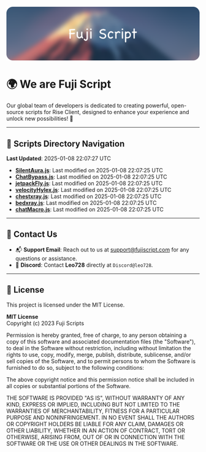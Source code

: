 ![Banner](.github/b.webp)

# 🌍 **We are Fuji Script**

Our global team of developers is dedicated to creating powerful, open-source scripts for Rise Client, designed to enhance your experience and unlock new possibilities! 🌟

---
<!-- SCRIPTS_NAVIGATION_START -->
## 📂 **Scripts Directory Navigation**

**Last Updated**: 2025-01-08 22:07:27 UTC

- **[SilentAura.js](scripts/SilentAura.js)**: Last modified on 2025-01-08 22:07:25 UTC
- **[ChatBypass.js](scripts/ChatBypass.js)**: Last modified on 2025-01-08 22:07:25 UTC
- **[jetpackFly.js](scripts/jetpackFly.js)**: Last modified on 2025-01-08 22:07:25 UTC
- **[velocityHylex.js](scripts/velocityHylex.js)**: Last modified on 2025-01-08 22:07:25 UTC
- **[chestxray.js](scripts/chestxray.js)**: Last modified on 2025-01-08 22:07:25 UTC
- **[bedxray.js](scripts/bedxray.js)**: Last modified on 2025-01-08 22:07:25 UTC
- **[chatMacro.js](scripts/chatMacro.js)**: Last modified on 2025-01-08 22:07:25 UTC

<!-- SCRIPTS_NAVIGATION_END -->

---

## 💬 **Contact Us**  
- 📬 **Support Email**: Reach out to us at [support@fujiscript.com](mailto:support@fujiscript.com) for any questions or assistance.  
- 💬 **Discord**: Contact **Leo728** directly at `Discord@leo728`.

---

## 📜 **License**

This project is licensed under the MIT License.  

**MIT License**  
Copyright (c) 2023 Fuji Scripts  

Permission is hereby granted, free of charge, to any person obtaining a copy of this software and associated documentation files (the "Software"), to deal in the Software without restriction, including without limitation the rights to use, copy, modify, merge, publish, distribute, sublicense, and/or sell copies of the Software, and to permit persons to whom the Software is furnished to do so, subject to the following conditions:  

The above copyright notice and this permission notice shall be included in all copies or substantial portions of the Software.  

THE SOFTWARE IS PROVIDED "AS IS", WITHOUT WARRANTY OF ANY KIND, EXPRESS OR IMPLIED, INCLUDING BUT NOT LIMITED TO THE WARRANTIES OF MERCHANTABILITY, FITNESS FOR A PARTICULAR PURPOSE AND NONINFRINGEMENT. IN NO EVENT SHALL THE AUTHORS OR COPYRIGHT HOLDERS BE LIABLE FOR ANY CLAIM, DAMAGES OR OTHER LIABILITY, WHETHER IN AN ACTION OF CONTRACT, TORT OR OTHERWISE, ARISING FROM, OUT OF OR IN CONNECTION WITH THE SOFTWARE OR THE USE OR OTHER DEALINGS IN THE SOFTWARE.  
